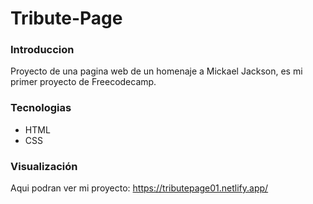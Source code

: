 # Tribute-Page

### Introduccion
 
Proyecto de una pagina web de un homenaje a Mickael Jackson, es mi primer proyecto de Freecodecamp.

### Tecnologias

<ul>
<li>
  HTML
</li>
 <li>
  CSS
</li>
</ul>

### Visualización

Aqui podran ver mi proyecto: https://tributepage01.netlify.app/
